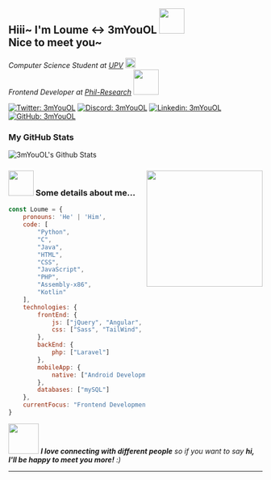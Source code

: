 <h2>
    Hiii~ I'm Loume <-> 3mYouOL
    <img src="https://media.giphy.com/media/4QZK21zlzVIyc/giphy.gif" width="50">
    <br>
    Nice to meet you~
</h2>
<p>
    <em>
        Computer Science Student at
        <a href="https://www.upv.edu.ph">UPV</a>
        <img src="https://iphone-image.apkpure.com/v2/app/f/0/0/f00eeb410dfb42872b54e31c59b3bcfa.jpg" width="20">
        <br>
        Frontend Developer at
        <a href="https://phil-research.com/">Phil-Research</a>
        <img src="https://media.giphy.com/media/LSie6zg2asKzfiPq8T/giphy.gif" width="50">
    </em>
</p>

[![Twitter: 3mYouOL](https://img.shields.io/twitter/follow/3mYouOL?style=social)](https://twitter.com/3mYouOL)
[![Discord: 3mYouOL](https://img.shields.io/badge/-3mYouOL-blue?style=flat-square&logo=Discord&logoColor=white)](https://discordapp.com/users/318716945652383744)
[![Linkedin: 3mYouOL](https://img.shields.io/badge/-3mYouOL-blue?style=flat-square&logo=Linkedin&logoColor=white)](https://www.linkedin.com/in/3myouol/)
[![GitHub: 3mYouOL](https://img.shields.io/github/followers/3mYouOL?label=follow&style=social)](https://github.com/3mYouOL)

### My GitHub Stats
<div>
    <img src="https://github-readme-stats.vercel.app/api?username=3myouol&count_private=true&show_icons=true&theme=dark" alt="3mYouOL's Github Stats">
<div>

<img src="https://media.giphy.com/media/Ll22OhMLAlVDb8UQWe/giphy.gif" width="230" align="right">

### <img src="https://media.giphy.com/media/lTS1DjozKdTKhpH6lv/giphy.gif" width="50"> Some details about me...

```javascript
const Loume = {
    pronouns: 'He' | 'Him',
    code: [
        "Python",
        "C",
        "Java",
        "HTML",
        "CSS",
        "JavaScript",
        "PHP",
        "Assembly-x86",
        "Kotlin"
    ],
    technologies: {
        frontEnd: {
            js: ["jQuery", "Angular", "React"],
            css: ["Sass", "TailWind", "Bootstrap"]
        },
        backEnd: {
            php: ["Laravel"]
        },
        mobileApp: {
            native: ["Android Development"]
        },
        databases: ["mySQL"]
    },
    currentFocus: "Frontend Development (React)"
}
```

<img src="https://media.giphy.com/media/LnQjpWaON8nhr21vNW/giphy.gif" width="60"> <em><b>I love connecting with different people</b> so if you want to say <b>hi, I'll be happy to meet you more!</b> :)</em>

---

